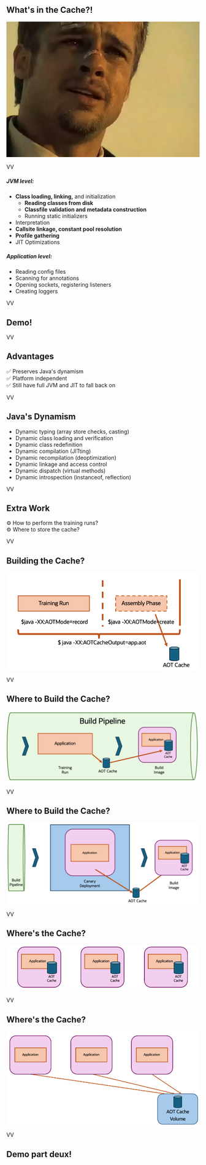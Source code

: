 ## What's in the Cache?! 

![](images/whats-in-the-box.png)

VV

##### JVM level:

* **Class loading, linking,** and initialization
	* **Reading classes from disk**
	* **Classfile validation and metadata construction**
	* Running static initializers
* Interpretation
* **Callsite linkage, constant pool resolution**
* **Profile gathering**
* JIT Optimizations

##### Application level: 

* Reading config files
* Scanning for annotations
* Opening sockets, registering listeners
* Creating loggers

VV

## Demo!

VV

## Advantages

✅ Preserves Java's dynamism 
<br/>
✅ Platform independent
<br/>
✅ Still have full JVM and JIT to fall back on

VV

## Java's Dynamism 

* Dynamic typing (array store checks, casting)
* Dynamic class loading and verification
* Dynamic class redefinition
* Dynamic compilation (JITting)
* Dynamic recompilation (deoptimization)
* Dynamic linkage and access control
* Dynamic dispatch (virtual methods)
* Dynamic introspection (instanceof, reflection)

VV

## Extra Work

⚙️ How to perform the training runs? <br/>
⚙️ Where to store the cache? <br/>



VV

## Building the Cache?


![](images/graphs/Slide4.png)

VV

## Where to Build the Cache?


![](images/graphs/Slide5.png)

VV

## Where to Build the Cache?


![](images/graphs/Slide6.png)



VV

## Where's the Cache?


![](images/graphs/Slide7.png)


VV

## Where's the Cache?


![](images/graphs/Slide8.png)



VV
	
## Demo part deux!



